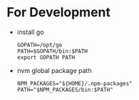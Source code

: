 # For Development

- install go

  ```
  GOPATH=/opt/go
  PATH=$GOPATH/bin:$PATH
  export GOPATH PATH
  ```

- nvm global package path

  ```
  NPM_PACKAGES="${HOME}/.npm-packages"
  PATH="$NPM_PACKAGES/bin:$PATH"
  ```

